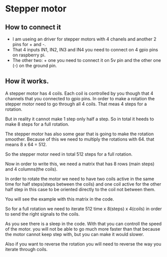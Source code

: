# Stepper motor

## How to connect it
- I am useing an driver for stepper motors with 4 chanels and another 2 pins for + and -.
- That 4 inputs IN1, IN2, IN3 and IN4 you need to connect on 4 gpio pins on raspberry pi.
- The other two: + one you need to connect it on 5v pin and the other one (-) on the ground pin.

## How it works.
A stepper motor has 4 coils. Each coil is controlled by you though that 4 channels that you
connected to gpio pins. In order to make a rotation the stepper motor need to go through all 4 coils.
That meas 4 steps for a rotation.

But in reality it cannot make 1 step only half a step. So in total it heeds to make 8 steps for a 
full rotation.

The stepper motor has also some gear that is going to make the rotation smoother.
Because of this we need to multiply the rotations with 64. that means 8 x 64 = 512.

So the stepper motor need in total 512 steps for a full rotation.

Now in order to write this, we need a matrix that has 8 rows (main steps) and 4 columns(the coils).

In order to rotate the motor we need to have two coils active in the same time for half steps(steps between the coils)
and one coil active for the other half step in this case to be oriented directly to the coil not between them.

You will see the example with this matrix in the code.

So for a full rotation we need to iterate 512 time x 8(steps) x 4(coils) in order to send
the right signals to the coils.

As you see there is a sleep in the code. With that you can controll the speed of the motor.
you will not be able to go much more faster than that because the motor cannot keep step with, 
but you can make it would slower.

Also if you want to reverse the rotation you will need to reverse the way you iterate through coils.
